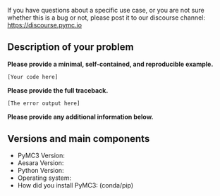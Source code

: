 If you have questions about a specific use case, or you are not sure whether this is a bug or not, please post it to our discourse channel: https://discourse.pymc.io

## Description of your problem

**Please provide a minimal, self-contained, and reproducible example.**
```python
[Your code here]
```

**Please provide the full traceback.**
```python
[The error output here]
```

**Please provide any additional information below.**


## Versions and main components

* PyMC3 Version:
* Aesara Version:
* Python Version:
* Operating system:
* How did you install PyMC3: (conda/pip)
